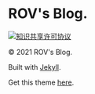 # ROV's Blog.  
<a rel="license" href="http://creativecommons.org/licenses/by-nc-sa/4.0/"><img alt="知识共享许可协议" style="border-width:0" src="https://i.creativecommons.org/l/by-nc-sa/4.0/88x31.png" /></a>

© 2021 ROV's Blog.    

Built with [Jekyll](http://jekyllrb.com).  

Get this theme [here](https://github.com/starry99/catbook).

